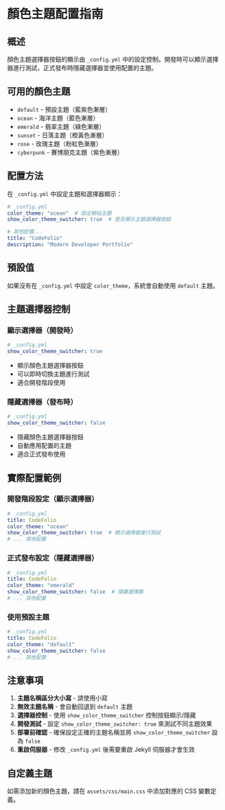 # 顏色主題配置指南

## 概述

顏色主題選擇器按鈕的顯示由 `_config.yml` 中的設定控制。開發時可以顯示選擇器進行測試，正式發布時隱藏選擇器並使用配置的主題。

## 可用的顏色主題

- `default` - 預設主題（藍紫色漸層）
- `ocean` - 海洋主題（藍色漸層）
- `emerald` - 翡翠主題（綠色漸層）
- `sunset` - 日落主題（橙黃色漸層）
- `rose` - 玫瑰主題（粉紅色漸層）
- `cyberpunk` - 賽博朋克主題（紫色漸層）

## 配置方法

在 `_config.yml` 中設定主題和選擇器顯示：

```yaml
# _config.yml
color_theme: "ocean"  # 設定網站主題
show_color_theme_switcher: true  # 是否顯示主題選擇器按鈕

# 其他配置...
title: "CodeFolio"
description: "Modern Developer Portfolio"
```

## 預設值

如果沒有在 `_config.yml` 中設定 `color_theme`，系統會自動使用 `default` 主題。

## 主題選擇器控制

### 顯示選擇器（開發時）
```yaml
# _config.yml
show_color_theme_switcher: true
```
- 顯示顏色主題選擇器按鈕
- 可以即時切換主題進行測試
- 適合開發階段使用

### 隱藏選擇器（發布時）
```yaml
# _config.yml
show_color_theme_switcher: false
```
- 隱藏顏色主題選擇器按鈕
- 自動應用配置的主題
- 適合正式發布使用

## 實際配置範例

### 開發階段設定（顯示選擇器）
```yaml
# _config.yml
title: CodeFolio
color_theme: "ocean"
show_color_theme_switcher: true  # 顯示選擇器進行測試
# ... 其他配置
```

### 正式發布設定（隱藏選擇器）
```yaml
# _config.yml
title: CodeFolio
color_theme: "emerald"
show_color_theme_switcher: false  # 隱藏選擇器
# ... 其他配置
```

### 使用預設主題
```yaml
# _config.yml
title: CodeFolio
color_theme: "default"
show_color_theme_switcher: false
# ... 其他配置
```

## 注意事項

1. **主題名稱區分大小寫** - 請使用小寫
2. **無效主題名稱** - 會自動回退到 `default` 主題
3. **選擇器控制** - 使用 `show_color_theme_switcher` 控制按鈕顯示/隱藏
4. **開發測試** - 設定 `show_color_theme_switcher: true` 來測試不同主題效果
5. **部署前確認** - 確保設定正確的主題名稱並將 `show_color_theme_switcher` 設為 `false`
6. **重啟伺服器** - 修改 `_config.yml` 後需要重啟 Jekyll 伺服器才會生效

## 自定義主題

如需添加新的顏色主題，請在 `assets/css/main.css` 中添加對應的 CSS 變數定義。 